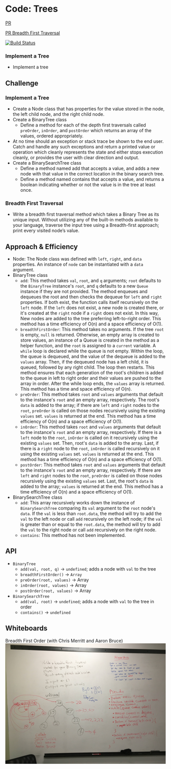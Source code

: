 # Code: Trees

[PR](https://github.com/charmedsatyr-401-advanced-javascript/data-structures-and-algorithms/pull/14)

[PR Breadth First Traversal](https://github.com/charmedsatyr-401-advanced-javascript/data-structures-and-algorithms/pull/16)

[![Build Status](https://travis-ci.org/charmedsatyr-401-advanced-javascript/data-structures-and-algorithms.svg?branch=breadth_first)](https://travis-ci.org/charmedsatyr-401-advanced-javascript/data-structures-and-algorithms&branch=breadth_first)

### Implement a Tree
* Implement a tree

## Challenge
### Implement a Tree
* Create a Node class that has properties for the value stored in the node, the left child node, and the right child node.
* Create a BinaryTree class
  * Define a method for each of the depth first traversals called `preOrder`, `inOrder`, and `postOrder` which returns an array of the values, ordered appropriately.
* At no time should an exception or stack trace be shown to the end user. Catch and handle any such exceptions and return a printed value or operation which cleanly represents the state and either stops execution cleanly, or provides the user with clear direction and output.
* Create a BinarySearchTree class
  * Define a method named add that accepts a value, and adds a new node with that value in the correct location in the binary search tree.
  * Define a method named contains that accepts a value, and returns a boolean indicating whether or not the value is in the tree at least once.
### Breadth First Traversal
* Write a breadth first traversal method which takes a Binary Tree as its unique input. Without utilizing any of the built-in methods available to your language, traverse the input tree using a Breadth-first approach; print every visited node’s value.

## Approach & Efficiency
* Node: The Node class was defined with `left`, `right`, and `data` properties. An instance of `node` can be instantiated with a `data` argument.
* BinaryTree class
  * `add`: This method takes `val`, `root`, and `q` arguments; `root` defaults to the `BinaryTree` instance's `root`, and `q` defaults to a new `Queue` instance if they are not provided. The method enqueues and dequeues the root and then checks the dequeue for `left` and `right` properties. If both exist, the function calls itself recursively on the `left` node. If the `left` does not exist, a new node is created there, or it's created at the `right` node if a `right` does not exist. In this way, New nodes are added to the tree preferring left-to-right order. This method has a time efficiency of O(n) and a space efficiency of O(1).
  * `breadthFirstOrder`: This method takes no arguments. If the tree `root` is empty, `null` is returned. Otherwise, an empty array is created to store values, an instance of a Queue is created in the method as a helper function, and the `root` is assigned to a `current` variable. A `while` loop is declared while the queue is not empty. Within the loop, the queue is dequeued, and the value of the dequeue is added to the `values` array. Then, if the dequeued node has a left child, it is queued, followed by any right child. The loop then restarts. This method ensures that each generation of the root's children is added to the queue in left to right order and their values are pushed to the array in order. After the while loop ends, the `values` array is returned. This method has a time and space efficiency of O(n).
  * `preOrder`: This method takes `root` and `values` arguments that default to the instance's `root` and an empty array, respectively. The root's `data` is added to the array; if there are `left` and `right` nodes to the `root`, `preOrder` is called on those nodes recursively using the existing `values` set. `values` is returned at the end. This method has a time efficiency of O(n) and a space efficiency of O(1).
  * `inOrder`: This method takes `root` and `values` arguments that default to the instance's `root` and an empty array, respectively. If there is a `left` node to the `root`, `inOrder` is called on it recursively using the existing `values` set. Then, root's `data` is added to the array. Last, if there is a `right` node to the `root`, `inOrder` is called recursively on it using the existing `values` set. `values` is returned at the end. This method has a time efficiency of O(n) and a space efficiency of O(1).
  * `postOrder`: This method takes `root` and `values` arguments that default to the instance's `root` and an empty array, respectively. If there are `left` and `right` nodes to the `root`, `preOrder` is called on those nodes recursively using the existing `values` set. Last, the root's `data` is added to the array; `values` is returned at the end. This method has a time efficiency of O(n) and a space efficiency of O(1).
* BinarySearchTree class
  * `add`: This array recursively works down the instance of `BinarySearchTree` comparing its `val` argument to the `root` node's `data`. If the `val` is less than `root.data`, the method will try to add the `val` to the left node or call `add` recursively on the left node; if the `val` is greater than or equal to the `root.data`, the method will try to add the `val` to the right node or call `add` recursively on the right node.
  * `contains`: This method has not been implemented.

## API
* `BinaryTree`
  * `add(val, root, q)` -> `undefined`; adds a node with `val` to the tree
  * `breadthFirstOrder()` -> `Array`
  * `preOrder(root, values)` -> Array
  * `inOrder(root, values)` -> Array
  * `postOrder(root, values)` -> Array
* `BinarySearchTree`
  * `add(val, root)` -> `undefined`; adds a node with `val` to the tree in order
  * `contains()` -> `undefined`

## Whiteboards
Breadth First Order (with Chris Merritt and Aaron Bruce)
![breadth-first](../../assets/breadth_first_order.jpg)

